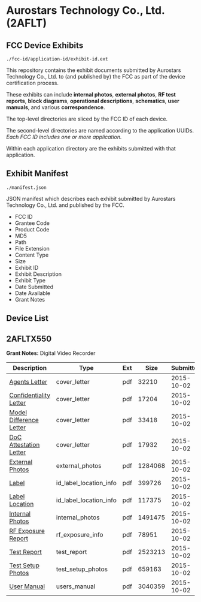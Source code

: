 # Aurostars Technology Co., Ltd. (2AFLT)
## FCC Device Exhibits

```
./fcc-id/application-id/exhibit-id.ext
```

This repository contains the exhibit documents submitted by Aurostars Technology Co., Ltd. to (and published by) the FCC as part of the device certification process.

These exhibits can include **internal photos**, **external photos**, **RF test reports**, **block diagrams**, **operational descriptions**, **schematics**, **user manuals**, and various **correspondence**.

The top-level directories are sliced by the FCC ID of each device.

The second-level directories are named according to the application UUIDs. *Each FCC ID includes one or more application.*

Within each application directory are the exhibits submitted with that application. 

## Exhibit Manifest

```
./manifest.json
```

JSON manifest which describes each exhibit submitted by Aurostars Technology Co., Ltd. and published by the FCC.

- FCC ID
- Grantee Code
- Product Code
- MD5
- Path
- File Extension
- Content Type
- Size
- Exhibit ID
- Exhibit Description
- Exhibit Type
- Date Submitted
- Date Available
- Grant Notes

## Device List
## 2AFLTX550
**Grant Notes:** Digital Video Recorder

| Description | Type | Ext | Size | Submitted | Available |
| ----------- | ---- | --- | ---- | --------- | --------- |
| [Agents Letter](2AFLTX550/93ce1fd201107e4f21268a0b5f6f1427/2771570.pdf) | cover_letter | pdf | 32210 | 2015-10-02 | 2015-10-02 |
| [Confidentiality Letter](2AFLTX550/93ce1fd201107e4f21268a0b5f6f1427/2771571.pdf) | cover_letter | pdf | 17204 | 2015-10-02 | 2015-10-02 |
| [Model Difference Letter](2AFLTX550/93ce1fd201107e4f21268a0b5f6f1427/2771572.pdf) | cover_letter | pdf | 33418 | 2015-10-02 | 2015-10-02 |
| [DoC Attestation Letter](2AFLTX550/93ce1fd201107e4f21268a0b5f6f1427/2771573.pdf) | cover_letter | pdf | 17932 | 2015-10-02 | 2015-10-02 |
| [External Photos](2AFLTX550/93ce1fd201107e4f21268a0b5f6f1427/2771559.pdf) | external_photos | pdf | 1284068 | 2015-10-02 | 2015-10-02 |
| [Label](2AFLTX550/93ce1fd201107e4f21268a0b5f6f1427/2771557.pdf) | id_label_location_info | pdf | 399726 | 2015-10-02 | 2015-10-02 |
| [Label Location](2AFLTX550/93ce1fd201107e4f21268a0b5f6f1427/2771558.pdf) | id_label_location_info | pdf | 117375 | 2015-10-02 | 2015-10-02 |
| [Internal Photos](2AFLTX550/93ce1fd201107e4f21268a0b5f6f1427/2771565.pdf) | internal_photos | pdf | 1491475 | 2015-10-02 | 2015-10-02 |
| [RF Exposure Report](2AFLTX550/93ce1fd201107e4f21268a0b5f6f1427/2771567.pdf) | rf_exposure_info | pdf | 78951 | 2015-10-02 | 2015-10-02 |
| [Test Report](2AFLTX550/93ce1fd201107e4f21268a0b5f6f1427/2771562.pdf) | test_report | pdf | 2523213 | 2015-10-02 | 2015-10-02 |
| [Test Setup Photos	](2AFLTX550/93ce1fd201107e4f21268a0b5f6f1427/2771563.pdf) | test_setup_photos | pdf | 659163 | 2015-10-02 | 2015-10-02 |
| [User Manual](2AFLTX550/93ce1fd201107e4f21268a0b5f6f1427/2771564.pdf) | users_manual | pdf | 3040359 | 2015-10-02 | 2015-10-02 |
